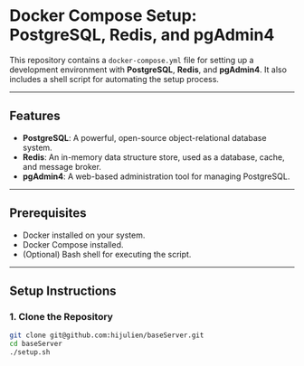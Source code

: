 # Docker Compose Setup: PostgreSQL, Redis, and pgAdmin4

This repository contains a `docker-compose.yml` file for setting up a development environment with **PostgreSQL**, **Redis**, and **pgAdmin4**. It also includes a shell script for automating the setup process.

---

## Features

- **PostgreSQL**: A powerful, open-source object-relational database system.
- **Redis**: An in-memory data structure store, used as a database, cache, and message broker.
- **pgAdmin4**: A web-based administration tool for managing PostgreSQL.

---

## Prerequisites

- Docker installed on your system.
- Docker Compose installed.
- (Optional) Bash shell for executing the script.

---

## Setup Instructions

### 1. Clone the Repository

```bash
git clone git@github.com:hijulien/baseServer.git
cd baseServer
./setup.sh

